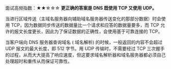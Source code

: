 面试高频指数：★★☆☆☆
**更正确的答案是 DNS 既使用 TCP 又使用 UDP。**

当进行区域传送（主域名服务器向辅助域名服务器传送变化的那部分数据）时会使用 TCP，因为数据同步传送的数据量比一个请求和应答的数据量要多，而 TCP 允许的报文长度更长，因此为了保证数据的正确性，会使用基于可靠连接的 TCP。

当客户端向 DNS 服务器查询域名 ( 域名解析) 的时候，一般返回的内容不会超过 UDP 报文的最大长度，即 512 字节。用 UDP 传输时，不需要经过 TCP 三次握手的过程，从而大大提高了响应速度，但这要求域名解析器和域名服务器都必须自己处理超时和重传从而保证可靠性。



